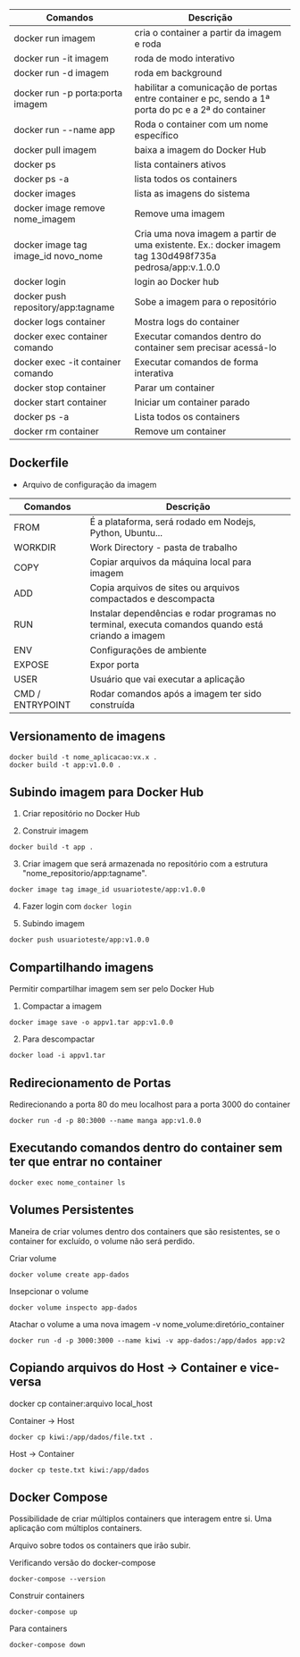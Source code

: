 | Comandos | Descrição |
| ------- | --------- |
| docker run imagem | cria o container a partir da imagem e roda |
| docker run -it imagem | roda de modo interativo |
| docker run -d imagem | roda em background |
| docker run -p porta:porta imagem | habilitar a comunicação de portas entre container e pc, sendo a 1ª porta do pc e a 2ª do container |
| docker run --name app | Roda o container com um nome específico |
| docker pull imagem | baixa a imagem do Docker Hub |
| docker ps | lista containers ativos |
| docker ps -a | lista todos os containers |
| docker images | lista as imagens do sistema |
| docker image remove nome_imagem | Remove uma imagem |
| docker image tag image_id novo_nome | Cria uma nova imagem a partir de uma existente. Ex.: docker imagem tag 130d498f735a pedrosa/app:v.1.0.0  |
| docker login | login ao Docker hub |
| docker push repository/app:tagname | Sobe a imagem para o repositório |
| docker logs container | Mostra logs do container |
| docker exec container comando | Executar comandos dentro do container sem precisar acessá-lo |
| docker exec -it container comando | Executar comandos de forma interativa |
| docker stop container | Parar um container |
| docker start container | Iniciar um container parado |
| docker ps -a | Lista todos os containers |
| docker rm container | Remove um container |

## Dockerfile
- Arquivo de configuração da imagem

| Comandos | Descrição |
| --- | --- |
| FROM | É a plataforma, será rodado em Nodejs, Python, Ubuntu... |
| WORKDIR | Work Directory - pasta de trabalho |
| COPY | Copiar arquivos da máquina local para imagem |
| ADD | Copia arquivos de sites ou arquivos compactados e descompacta |
| RUN | Instalar dependências e rodar programas no terminal, executa comandos quando está criando a imagem |
| ENV | Configurações de ambiente |
| EXPOSE | Expor porta |
| USER | Usuário que vai executar a aplicação |
| CMD / ENTRYPOINT | Rodar comandos após a imagem ter sido construída |

## Versionamento de imagens
```
docker build -t nome_aplicacao:vx.x .
docker build -t app:v1.0.0 .
```

## Subindo imagem para Docker Hub
1. Criar repositório no Docker Hub

2. Construir imagem
```
docker build -t app .
```

3. Criar imagem que será armazenada no repositório com a estrutura "nome_repositorio/app:tagname".
```
docker image tag image_id usuarioteste/app:v1.0.0
```

4. Fazer login com `docker login`

5. Subindo imagem
```
docker push usuarioteste/app:v1.0.0
```

## Compartilhando imagens
Permitir compartilhar imagem sem ser pelo Docker Hub

1. Compactar a imagem
```
docker image save -o appv1.tar app:v1.0.0
```

2. Para descompactar
```
docker load -i appv1.tar
```

## Redirecionamento de Portas
Redirecionando a porta 80 do meu localhost para a porta 3000 do container

```
docker run -d -p 80:3000 --name manga app:v1.0.0
```

## Executando comandos dentro do container sem ter que entrar no container
```
docker exec nome_container ls
```

## Volumes Persistentes

Maneira de criar volumes dentro dos containers que são resistentes, se o container for excluído, o volume não será perdido.

Criar volume
```
docker volume create app-dados
```

Insepcionar o volume
```
docker volume inspecto app-dados
```

Atachar o volume a uma nova imagem
-v nome_volume:diretório_container
```
docker run -d -p 3000:3000 --name kiwi -v app-dados:/app/dados app:v2
```

## Copiando arquivos do Host -> Container e vice-versa

docker cp container:arquivo local_host

Container -> Host
```
docker cp kiwi:/app/dados/file.txt .
```

Host -> Container
```
docker cp teste.txt kiwi:/app/dados
```

## Docker Compose

Possibilidade de criar múltiplos containers que interagem entre si. Uma aplicação com múltiplos containers.

Arquivo sobre todos os containers que irão subir.

Verificando versão do docker-compose
```
docker-compose --version
```

Construir containers
```
docker-compose up
```

Para containers
```
docker-compose down
```